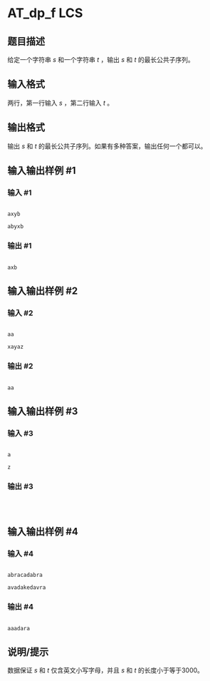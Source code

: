 # AT_dp_f LCS

## 题目描述

给定一个字符串 $s$ 和一个字符串 $t$ ，输出 $s$ 和 $t$ 的最长公共子序列。

## 输入格式

两行，第一行输入 $s$ ，第二行输入 $t$ 。

## 输出格式

输出 $s$ 和 $t$ 的最长公共子序列。如果有多种答案，输出任何一个都可以。

## 输入输出样例 #1

### 输入 #1

```
axyb
abyxb
```

### 输出 #1

```
axb
```

## 输入输出样例 #2

### 输入 #2

```
aa
xayaz
```

### 输出 #2

```
aa
```

## 输入输出样例 #3

### 输入 #3

```
a
z
```

### 输出 #3

```

```

## 输入输出样例 #4

### 输入 #4

```
abracadabra
avadakedavra
```

### 输出 #4

```
aaadara
```

## 说明/提示

数据保证 $s$ 和 $t$ 仅含英文小写字母，并且 $s$ 和 $t$ 的长度小于等于3000。